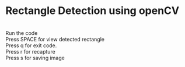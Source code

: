 # Rectangle Detection using openCV
<br>
Run the code
<br>
Press SPACE for view detected rectangle
<br>
Press q for exit code.
<br>
Press r for recapture
<br>
Press s for saving image
